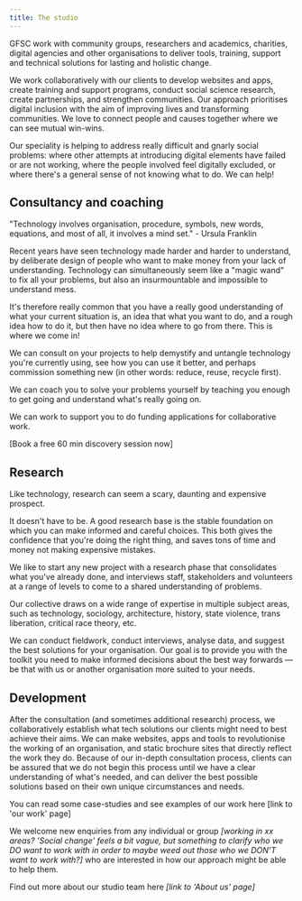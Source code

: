```yaml
---
title: The studio
---
```


GFSC work with community groups, researchers and academics, charities, digital agencies and other organisations to deliver tools, training, support and technical solutions for lasting and holistic change.

We work collaboratively with our clients to develop websites and apps, create training and support programs, conduct social science research, create partnerships, and strengthen communities. Our approach prioritises digital inclusion with the aim of improving lives and transforming communities. We love to connect people and causes together where we can see mutual win-wins.

Our speciality is helping to address really difficult and gnarly social problems: where other attempts at introducing digital elements have failed or are not working, where the people involved feel digitally excluded, or where there's a general sense of not knowing what to do. We can help!

## Consultancy and coaching

"Technology involves organisation, procedure, symbols, new words, equations, and most of all, it involves a mind set." - Ursula Franklin

Recent years have seen technology made harder and harder to understand, by deliberate design of people who want to make money from your lack of understanding. Technology can simultaneously seem like a "magic wand" to fix all your problems, but also an insurmountable and impossible to understand mess.

It's therefore really common that you have a really good understanding of what your current situation is, an idea that what you want to do, and a rough idea how to do it, but then have no idea where to go from there. This is where we come in!

We can consult on your projects to help demystify and untangle technology you're currently using, see how you can use it better, and perhaps commission something new (in other words: reduce, reuse, recycle first).

We can coach you to solve your problems yourself by teaching you enough to get going and understand what's really going on.

We can work to support you to do funding applications for collaborative work.

[Book a free 60 min discovery session now]

## Research

Like technology, research can seem a scary, daunting and expensive prospect.

It doesn't have to be. A good research base is the stable foundation on which you can make informed and careful choices. This both gives the confidence that you're doing the right thing, and saves tons of time and money not making expensive mistakes.

We like to start any new project with a research phase that consolidates what you've already done, and interviews staff, stakeholders and volunteers at a range of levels to come to a shared understanding of problems.

Our collective draws on a wide range of expertise in multiple subject areas, such as technology, sociology, architecture, history, state violence, trans liberation, critical race theory, etc.

We can conduct fieldwork, conduct interviews, analyse data, and suggest the best solutions for your organisation. Our goal is to provide you with the toolkit you need to make informed decisions about the best way forwards — be that with us or another organisation more suited to your needs.

## Development

After the consultation (and sometimes additional research) process, we collaboratively establish what tech solutions our clients might need to best achieve their aims. We can make websites, apps and tools to revolutionise the working of an organisation, and static brochure sites that directly reflect the work they do. Because of our in-depth consultation process, clients can be assured that we do not begin this process until we have a clear understanding of what's needed, and can deliver the best possible solutions based on their own unique circumstances and needs.

You can read some case-studies and see examples of our work here [link to 'our work' page]

We welcome new enquiries from any individual or group _[working in xx areas? 'Social change' feels a bit vague, but something to clarify who we DO want to work with in order to maybe weed out those who we DON'T want to work with?]_ who are interested in how our approach might be able to help them.

Find out more about our studio team here _[link to 'About us' page]_
